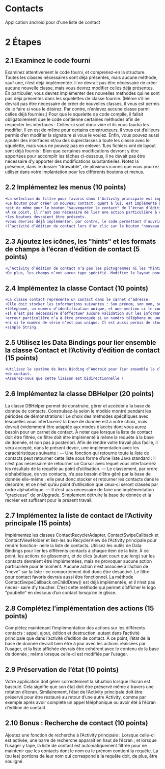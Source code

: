 # Contacts
Application android pour d'une liste de contact


# 2 Étapes

## 2.1 Examinez le code fourni

Examinez attentivement le code fourni, et comprenez-en la structure. Toutes les classes nécessaires sont déjà
présentes, mais aucune méthode, sauf une, n’est déjà implémentée.
Il ne devrait pas être nécessaire de créer aucune nouvelle classe, mais vous devrez modifier celles déjà
présentes. En particulier, vous devrez implémenter des nouvelles méthodes qui ne sont pas déjà présentes
dans les squelettes de classe fournie. (Même s’il ne devrait pas être nécessaire de créer de nouvelles classes, il
vous est permis de le faire si vous le désirez. Par contre, n’enlevez aucune classe parmi celles déjà fournies.)
Pour que le squelette de code compile, il fallait obligatoirement que le code contienne certaines méthodes
afin de respecter les interfaces : Celles-ci sont donc vide et ils vous faudra les modifier. Il en est de même
pour certains constructeurs, il vous est d’ailleurs permis d’en modifier la signature si vous le voulez. Enfin,
vous pouvez aussi ajouter des interfaces et/ou des superclasses à toute les classe avec le squelette, mais vous
ne pouvez pas en enlever.
1Les fichiers xml de layout sont déjà fournis : Bien que certaines modifications devront y être apportées pour
accomplir les tâches ci-dessous, il ne devait pas être nécessaire d’y apporter des modifications substantielles.
Notez la présence, dans le dossier "drawable", de plusieurs icones que vous pourrez utiliser dans votre
implantation pour les différents boutons et menus.

## 2.2 Implémentez les menus (10 points)

```diff
+La sélection du filtre pour favoris dans l’Activity principale est implémentée avec un menu BottomNavigationView.
+Le bouton pour créer un nouveau contact, quant à lui, est implémenté à l’aide d’un option menu régulier. Il en
+est de même pour le bouton "sauvegarder le contact" de l’écran d’édition. Implémentez ces menus !
+À ce point, il n’est pas nécesaire de lier une action particulière à chacun des items de menus, mais tous
+les boutons devraient être présents. 
+Vous devriez déjà implémenter, par contre, le code permettant d’ouvrir
+l’activité d’édition de contact lors d’un clic sur le bouton "nouveau contact".
```

## 2.3 Ajoutez les icônes, les "hints" et les formats de champs à l’écran d’édition de contact (5 points)
```diff
+L’Activity d’édition de contact n’a pas les pictogrammes ni les "hints" accompagnant les différents champs.
+De plus, les champs n’ont aucun type spécifié. Modifiez le layout pour les ajouter.
```

## 2.4 Implémentez la classe Contact (10 points)

```diff
+La classe contact représente un contact dans le carnet d’adresse.
+Elle doit stocker les informations suivantes : Son prénom, son nom, son adresse courriel, son numéro de
+téléphone, un numéro d’identification unique, et une mention si le contact est favori ou non.
+Il n’est pas nécessaire d’effectuer aucune validation sur les informations fournies à la classe. Ainsi, aucune
+erreur particulière n’a à être provoquée si un numéro téléphone ou une adresse courriel invalide est fournie,
+ni si le numéro de série n’est pas unique. Il est aussi permis de stocker le numéro de téléphone comme une
+simple String.
```

## 2.5 Utilisez les Data Bindings pour lier ensemble la classe Contact et l’Activity d’édition de contact (15 points)

```diff
+Utilisez le système de Data Binding d’Android pour lier ensemble la classe Contact et l’Activity d’édition
+de contact.
+Assurez-vous que cette liaison est bidirectionnelle !
```

## 2.6 Implémentez la classe DBHelper (20 points)

La classe DBHelper permet de construire, gêrer et accéder à la base de donnée de contacts. Construisez-la
selon le modèle montré pendant les périodes de démonstrations !
Le choix des méthodes spécifiques avec lesquelles vous interfacerez la base de donnée est à votre choix, mais
devrait évidemment être adaptée aux modes d’accès dont vous aurez besoin pour un carnet de contact.
À noter que lorsque la liste de contact doit être filtrée, ce filtre doit être implémenté à même la requête à la
base de donnée, et non pas à posteriori.
Afin de rendre votre travail plus facile, il sera accepté, dans le présent devoir, une implémentation avec les
caractéristiques suivante :
— Une fonction qui retourne toute la liste de contacts peut retourner cette liste sous forme d’une liste
Java standard : Il n’est pas nécessaire de retourner un Cursor avec lequel vous interfaceriez les
résultats de la requête au point d’utilisation.
— Le classement, par ordre alphabétique, de vos contacts, n’a pas besoin d’être gêré par la base de
donnée elle-même : elle peut donc stocker et retourner les contacts dans le désordre, et ce n’est qu’au
point d’utilisation que ceux-ci seront classés par ordre alphabétique.
— Il n’est pas nécessaire de faire une implémentation "gracieuse" de onUpgrade. Simplement détruire
la base de donnée et la recréer est suffisant pour le présent travail.

## 2.7 Implémentez la liste de contact de l’Activity principale (15 points) 
Implémentez les classes ContactRecyclerAdapter, ContactSwipeCallback et
ContactViewHolder et liez-les au RecyclerView de l’Activity principale pour rendre fonction-
nelle la liste de contacts.
Utilisez les outils de Data Bindings pour lier les différents contacts à chaque item de la liste.
À ce point, les actions de glissement, et de clics (autant court que long) sur les contacts devraient être
implémentées, mais ne provoquer aucune action particulière pour le moment. Aucune action n’est associée à
l’action de "move" sur la liste : ce comportement doit donc être désactivé.
Le filtre pour contact favoris devrais aussi être fonctionnel.
La méthode ContactSwipeCallback.onChildDraw() est déjà implémentée, et il n’est pas néces-
saire d’y toucher. C’est cette méthode qui permet d’afficher le logo "poubelle" en dessous d’un contact
lorsqu’on le glisse.

## 2.8 Complétez l’implémentation des actions (15 points)
Complétez maintenant l’implémentation des actions sur les différents contacts : appel, ajout, édition et
destruction, autant dans l’activité principale que dans l’activité d’édition de contact.
À ce point, l’état de la base de donnée devrait bien être à jour avec les actions réalisées par l’usager, et la liste
affichée devrais être cohérent avec le contenu de la base de donnée ; même lorsque celle-ci est modifiée par
l’usager.

## 2.9 Préservation de l’état (10 points)
Votre application doit gêrer correctement la situation lorsque l’écran est basculé. Cela signifie que son état
doit être préservé même à travers une rotation d’écran.
Similairement, l’état de l’Activity principale doit être préservé pour être restauré au retour d’une autre
Activity, comme par exemple après avoir complété un appel téléphonique ou avoir été à l’écran d’édition de
contact.

## 2.10 Bonus : Recherche de contact (10 points)
Ajoutez une fonction de recherche à l’Activity principale : Lorsque celle-ci est activée, une barre de recherche
apparaît en haut de l’écran ; et lorsque l’usager y tape, la liste de contact est automatiquement filtrée pour ne
maintenir que les contacts dont le nom ou le prénom contient la requête.
La (ou les) portions de leur nom qui correspond à la requête doit, de plus, être souligné.
